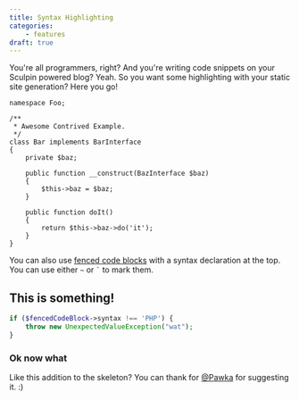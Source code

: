 ```yaml
---
title: Syntax Highlighting
categories:
    - features
draft: true
---
```

You're all programmers, right? And you're writing code snippets on your Sculpin
powered blog? Yeah. So you want some highlighting with your static site generation?
Here you go!

    namespace Foo;

    /**
     * Awesome Contrived Example.
     */
    class Bar implements BarInterface
    {
        private $baz;

        public function __construct(BazInterface $baz)
        {
            $this->baz = $baz;
        }

        public function doIt()
        {
            return $this->baz->do('it');
        }
    }

You can also use [fenced code blocks][fcb] with a syntax declaration at the top.
You can use either `~` or <code>`</code> to mark them.

[fcb]: http://michelf.ca/projects/php-markdown/extra/#fenced-code-blocks

## This is something!

~~~php
if ($fencedCodeBlock->syntax !== 'PHP') {
    throw new UnexpectedValueException("wat");
}
~~~

### Ok now what

Like this addition to the skeleton? You can thank for [@Pawka](https://github.com/Pawka)
for suggesting it. :)
